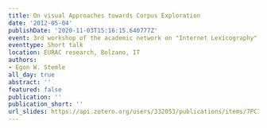 ```yaml
---
title: On visual Approaches towards Corpus Exploration
date: '2012-05-04'
publishDate: '2020-11-03T15:16:15.640777Z'
event: 3rd workshop of the academic network on "Internet Lexicography"
eventtype: Short talk
location: EURAC research, Bolzano, IT
authors:
- Egon W. Stemle
all_day: true
abstract: ''
featured: false
publication: ''
publication_short: ''
url_slides: https://api.zotero.org/users/332053/publications/items/7PC7JP6T/file/view
---
```


